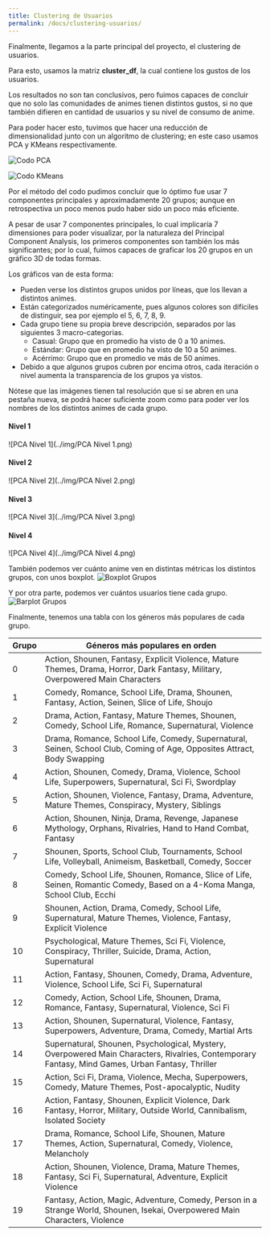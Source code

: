 ```yaml
---
title: Clustering de Usuarios
permalink: /docs/clustering-usuarios/
---
```


Finalmente, llegamos a la parte principal del proyecto, el clustering de usuarios.

Para esto, usamos la matriz **cluster_df**, la cual contiene los gustos de los usuarios.

Los resultados no son tan conclusivos, pero fuimos capaces de concluir que no solo las comunidades de animes tienen distintos gustos, si no que también difieren en cantidad de usuarios y su nivel de consumo de anime.

Para poder hacer esto, tuvimos que hacer una reducción de dimensionalidad junto con un algoritmo de clustering; en este caso usamos PCA y KMeans respectivamente.

![Codo PCA](../img/codo_pca.png)
















![Codo KMeans](../img/codo_kmeans.png)

Por el método del codo pudimos concluir que lo óptimo fue usar 7 componentes principales y aproximadamente 20 grupos; aunque en retrospectiva un poco menos pudo haber sido un poco más eficiente.

A pesar de usar 7 componentes principales, lo cual implicaría 7 dimensiones para poder visualizar, por la naturaleza del Principal Component Analysis, los primeros componentes son también los más significantes; por lo cual, fuimos capaces de graficar los 20 grupos en un gráfico 3D de todas formas.

Los gráficos van de esta forma:

- Pueden verse los distintos grupos unidos por líneas, que los llevan a distintos animes.
- Están categorizados numéricamente, pues algunos colores son difíciles de distinguir, sea por ejemplo el 5, 6, 7, 8, 9.
- Cada grupo tiene su propia breve descripción, separados por las siguientes 3 macro-categorias.
  - Casual: Grupo que en promedio ha visto de 0 a 10 animes.
  - Estándar: Grupo que en promedio ha visto de 10 a 50 animes.
  - Acérrimo: Grupo que en promedio ve más de 50 animes.
- Debido a que algunos grupos cubren por encima otros, cada iteración o nivel aumenta la transparencia de los grupos ya vistos.

Nótese que las imágenes tienen tal resolución que si se abren en una pestaña nueva, se podrá hacer suficiente zoom como para poder ver los nombres de los distintos animes de cada grupo.
















#### Nivel 1
![PCA Nivel 1](../img/PCA Nivel 1.png)


















#### Nivel 2
![PCA Nivel 2](../img/PCA Nivel 2.png)












#### Nivel 3
![PCA Nivel 3](../img/PCA Nivel 3.png)












#### Nivel 4
![PCA Nivel 4](../img/PCA Nivel 4.png)












También podemos ver cuánto anime ven en distintas métricas los distintos grupos, con unos boxplot.
![Boxplot Grupos](../img/boxplot_grupos.png)














Y por otra parte, podemos ver cuántos usuarios tiene cada grupo.
![Barplot Grupos](../img/barplot_grupos.png)












Finalmente, tenemos una tabla con los géneros más populares de cada grupo.

| Grupo | Géneros más populares en orden |
|-------|--------------------------------|
| 0     | Action, Shounen, Fantasy, Explicit Violence, Mature Themes, Drama, Horror, Dark Fantasy, Military, Overpowered Main Characters |
| 1     | Comedy, Romance, School Life, Drama, Shounen, Fantasy, Action, Seinen, Slice of Life, Shoujo |
| 2     | Drama, Action, Fantasy, Mature Themes, Shounen, Comedy, School Life, Romance, Supernatural, Violence |
| 3     | Drama, Romance, School Life, Comedy, Supernatural, Seinen, School Club, Coming of Age, Opposites Attract, Body Swapping |
| 4     | Action, Shounen, Comedy, Drama, Violence, School Life, Superpowers, Supernatural, Sci Fi, Swordplay |
| 5     | Action, Shounen, Violence, Fantasy, Drama, Adventure, Mature Themes, Conspiracy, Mystery, Siblings |
| 6     | Action, Shounen, Ninja, Drama, Revenge, Japanese Mythology, Orphans, Rivalries, Hand to Hand Combat, Fantasy |
| 7     | Shounen, Sports, School Club, Tournaments, School Life, Volleyball, Animeism, Basketball, Comedy, Soccer |
| 8     | Comedy, School Life, Shounen, Romance, Slice of Life, Seinen, Romantic Comedy, Based on a 4-Koma Manga, School Club, Ecchi |
| 9     | Shounen, Action, Drama, Comedy, School Life, Supernatural, Mature Themes, Violence, Fantasy, Explicit Violence |
| 10    | Psychological, Mature Themes, Sci Fi, Violence, Conspiracy, Thriller, Suicide, Drama, Action, Supernatural |
| 11    | Action, Fantasy, Shounen, Comedy, Drama, Adventure, Violence, School Life, Sci Fi, Supernatural |
| 12    | Comedy, Action, School Life, Shounen, Drama, Romance, Fantasy, Supernatural, Violence, Sci Fi |
| 13    | Action, Shounen, Supernatural, Violence, Fantasy, Superpowers, Adventure, Drama, Comedy, Martial Arts |
| 14    | Supernatural, Shounen, Psychological, Mystery, Overpowered Main Characters, Rivalries, Contemporary Fantasy, Mind Games, Urban Fantasy, Thriller |
| 15    | Action, Sci Fi, Drama, Violence, Mecha, Superpowers, Comedy, Mature Themes, Post-apocalyptic, Nudity |
| 16    | Action, Fantasy, Shounen, Explicit Violence, Dark Fantasy, Horror, Military, Outside World, Cannibalism, Isolated Society |
| 17    | Drama, Romance, School Life, Shounen, Mature Themes, Action, Supernatural, Comedy, Violence, Melancholy |
| 18    | Action, Shounen, Violence, Drama, Mature Themes, Fantasy, Sci Fi, Supernatural, Adventure, Explicit Violence |
| 19    | Fantasy, Action, Magic, Adventure, Comedy, Person in a Strange World, Shounen, Isekai, Overpowered Main Characters, Violence |
